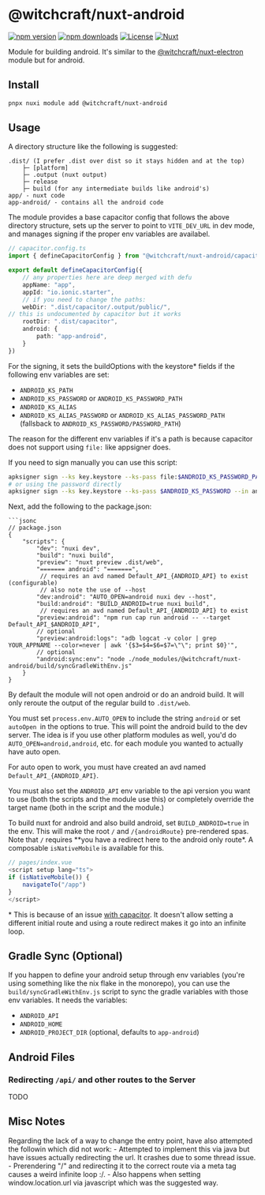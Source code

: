 
# @witchcraft/nuxt-android

[![npm version][npm-version-src]][npm-version-href]
[![npm downloads][npm-downloads-src]][npm-downloads-href]
[![License][license-src]][license-href]
[![Nuxt][nuxt-src]][nuxt-href]

Module for building android. It's similar to the [@witchcraft/nuxt-electron](https://github.com/witchcraftjs/nuxt-electron) module but for android.

## Install
```bash
pnpx nuxi module add @witchcraft/nuxt-android
```

## Usage

A directory structure like the following is suggested:
```
.dist/ (I prefer .dist over dist so it stays hidden and at the top)
	├─ [platform]
	├─ .output (nuxt output)
	├─ release
	├─ build (for any intermediate builds like android's)
app/ - nuxt code
app-android/ - contains all the android code
```

The module provides a base capacitor config that follows the above directory structure, sets up the server to point to `VITE_DEV_URL` in dev mode, and manages signing if the proper env variables are availabel.
```ts
// capacitor.config.ts
import { defineCapacitorConfig } from "@witchcraft/nuxt-android/capacitor"

export default defineCapacitorConfig({
	// any properties here are deep merged with defu
	appName: "app",
	appId: "io.ionic.starter",
	// if you need to change the paths:
	webDir: ".dist/capacitor/.output/public/",
// this is undocumented by capacitor but it works
	rootDir: ".dist/capacitor",
	android: {
		path: "app-android",
	}
})
```
For the signing, it sets the buildOptions with the keystore* fields if the following env variables are set:

- `ANDROID_KS_PATH`
- `ANDROID_KS_PASSWORD` or `ANDROID_KS_PASSWORD_PATH`
- `ANDROID_KS_ALIAS`
- `ANDROID_KS_ALIAS_PASSWORD` or `ANDROID_KS_ALIAS_PASSWORD_PATH` (fallsback to `ANDROID_KS_PASSWORD/PASSWORD_PATH`)

The reason for the different env variables if it's a path is because capacitor does not support using `file:` like appsigner does.

If you need to sign manually you can use this script:
```bash
apksigner sign --ks key.keystore --ks-pass file:$ANDROID_KS_PASSWORD_PATH --in android/app/build/outputs/apk/release/app-release-unsigned.apk --out android/app/build/outputs/apk/release/app-release-signed.apk --ks-key-alias $ANDROID_KS_ALIAS
# or using the password directly
apksigner sign --ks key.keystore --ks-pass $ANDROID_KS_PASSWORD --in android/app/build/outputs/apk/release/app-release-unsigned.apk --out android/app/build/outputs/apk/release/app-release-signed.apk --ks-key-alias $ANDROID_KS_ALIASK
```

Next, add the following to the package.json:
```
```jsonc
// package.json
{
	"scripts": {
		"dev": "nuxi dev",
		"build": "nuxi build",
		"preview": "nuxt preview .dist/web",
		"======= android": "=======",
		 // requires an avd named Default_API_{ANDROID_API} to exist (configurable)
		 // also note the use of --host
		"dev:android": "AUTO_OPEN=android nuxi dev --host",
		"build:android": "BUILD_ANDROID=true nuxi build",
		 // requires an avd named Default_API_{ANDROID_API} to exist
		"preview:android": "npm run cap run android -- --target Default_API_$ANDROID_API",
		// optional
		"preview:android:logs": "adb logcat -v color | grep YOUR_APPNAME --color=never | awk '{$3=$4=$6=$7=\"\"; print $0}'",
		// optional
		"android:sync:env": "node ./node_modules/@witchcraft/nuxt-android/build/syncGradleWithEnv.js"
	}
}
```

By default the module will not open android or do an android build. It will only reroute the output of the regular build to `.dist/web`.

You must set `process.env.AUTO_OPEN` to include the string `android` or set `autoOpen `in the options to true. This will point the android build to the dev server. The idea is if you use other platform modules as well, you'd do `AUTO_OPEN=android,android`, etc. for each module you wanted to actually have auto open. 

For auto open to work, you must have created an avd named `Default_API_{ANDROID_API}`.

You must also set the `ANDROID_API` env variable to the api version you want to use (both the scripts and the module use this) or completely override the target name (both in the script and the module.)

To build nuxt for android and also build android, set `BUILD_ANDROID=true` in the env. This will make the root `/` and `/{androidRoute}` pre-rendered spas. Note that `/` requires **you have a redirect here to the android only route\*. A composable `isNativeMobile` is available for this.

```ts
// pages/index.vue
<script setup lang="ts">
if (isNativeMobile()) {
	navigateTo("/app")
}
</script>

```
\* This is because of an issue [with capacitor](https://github.com/ionic-team/capacitor/issues/3912). It doesn't allow setting a different initial route and using a route redirect makes it go into an infinite loop.

## Gradle Sync (Optional)

If you happen to define your android setup through env variables (you're using something like the nix flake in the monorepo), you can use the `build/syncGradleWithEnv.js` script to sync the gradle variables with those env variables. It needs the variables: 

- `ANDROID_API`
- `ANDROID_HOME`
- `ANDROID_PROJECT_DIR` (optional, defaults to `app-android`)

## Android Files

### Redirecting `/api/` and other routes to the Server

TODO

## Misc Notes 

Regarding the lack of a way to change the entry point, have also attempted the followin which did not work:
	- Attempted to implement this via java but have issues actually redirecting the url. It crashes due to some thread issue.
	- Prerendering "/" and redirecting it to the correct route via a meta tag causes a weird infinite loop :/.
		- Also happens when setting window.location.url via javascript which was the suggested way.



<!-- Badges -->
[npm-version-src]: https://img.shields.io/npm/v/@witchcraft/nuxt-android/latest.svg?style=flat&colorA=020420&colorB=00DC82
[npm-version-href]: https://npmjs.com/package/@witchcraft/nuxt-android

[npm-downloads-src]: https://img.shields.io/npm/dm/@witchcraft/nuxt-android.svg?style=flat&colorA=020420&colorB=00DC82
[npm-downloads-href]: https://npmjs.com/package/@witchcraft/nuxt-android

[license-src]: https://img.shields.io/npm/l/@witchcraft/nuxt-android.svg?style=flat&colorA=020420&colorB=00DC82
[license-href]: https://npmjs.com/package/@witchcraft/nuxt-android

[nuxt-src]: https://img.shields.io/badge/Nuxt-020420?logo=nuxt.js
[nuxt-href]: https://nuxt.com
